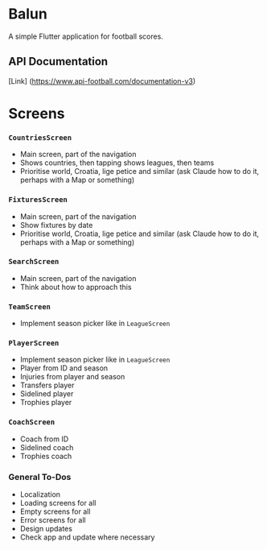# Balun

A simple Flutter application for football scores.

## API Documentation
[Link] (https://www.api-football.com/documentation-v3)

# Screens

### `CountriesScreen`

* Main screen, part of the navigation
* Shows countries, then tapping shows leagues, then teams
* Prioritise world, Croatia, lige petice and similar (ask Claude how to do it, perhaps with a Map or something)

### `FixturesScreen`

* Main screen, part of the navigation
* Show fixtures by date
* Prioritise world, Croatia, lige petice and similar (ask Claude how to do it, perhaps with a Map or something)

### `SearchScreen`

* Main screen, part of the navigation
* Think about how to approach this

### `TeamScreen`

* Implement season picker like in `LeagueScreen`

### `PlayerScreen`

* Implement season picker like in `LeagueScreen`
* Player from ID and season
* Injuries from player and season
* Transfers player
* Sidelined player
* Trophies player

### `CoachScreen`

* Coach from ID
* Sidelined coach
* Trophies coach

### General To-Dos

* Localization
* Loading screens for all
* Empty screens for all
* Error screens for all
* Design updates
* Check app and update where necessary
